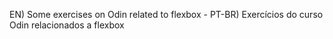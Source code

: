 EN) Some exercises on Odin related to flexbox - 
PT-BR) Exercícios do curso Odin relacionados a flexbox
